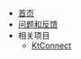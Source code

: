 * [首页](/zh-cn/)
* [问题和反馈](https://github.com/alibaba/virtual-environment/issues)
* 相关项目
  * [KtConnect](https://alibaba.github.io/kt-connect/)
